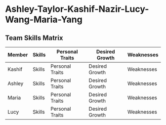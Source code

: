 # Ashley-Taylor-Kashif-Nazir-Lucy-Wang-Maria-Yang

## Team Skills Matrix
| Member        | Skills        | Personal Traits | Desired Growth | Weaknesses |
| ------------- | ------------- |  -------------- | -------------- | ---------- |
| Kashif        | Skills        | Personal Traits | Desired Growth | Weaknesses |
| Ashley        | Skills        | Personal Traits | Desired Growth | Weaknesses |
| Maria         | Skills        | Personal Traits | Desired Growth | Weaknesses |
| Lucy          | Skills        | Personal Traits | Desired Growth | Weaknesses |

